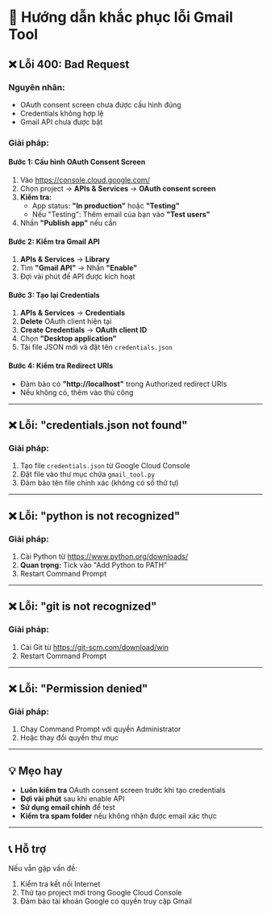 # 🔧 Hướng dẫn khắc phục lỗi Gmail Tool

## ❌ Lỗi 400: Bad Request

### **Nguyên nhân:**
- OAuth consent screen chưa được cấu hình đúng
- Credentials không hợp lệ
- Gmail API chưa được bật

### **Giải pháp:**

#### **Bước 1: Cấu hình OAuth Consent Screen**
1. Vào https://console.cloud.google.com/
2. Chọn project → **APIs & Services** → **OAuth consent screen**
3. **Kiểm tra:**
   - App status: **"In production"** hoặc **"Testing"**
   - Nếu "Testing": Thêm email của bạn vào **"Test users"**
4. Nhấn **"Publish app"** nếu cần

#### **Bước 2: Kiểm tra Gmail API**
1. **APIs & Services** → **Library**
2. Tìm **"Gmail API"** → Nhấn **"Enable"**
3. Đợi vài phút để API được kích hoạt

#### **Bước 3: Tạo lại Credentials**
1. **APIs & Services** → **Credentials**
2. **Delete** OAuth client hiện tại
3. **Create Credentials** → **OAuth client ID**
4. Chọn **"Desktop application"**
5. Tải file JSON mới và đặt tên `credentials.json`

#### **Bước 4: Kiểm tra Redirect URIs**
- Đảm bảo có **"http://localhost"** trong Authorized redirect URIs
- Nếu không có, thêm vào thủ công

---

## ❌ Lỗi: "credentials.json not found"

### **Giải pháp:**
1. Tạo file `credentials.json` từ Google Cloud Console
2. Đặt file vào thư mục chứa `gmail_tool.py`
3. Đảm bảo tên file chính xác (không có số thứ tự)

---

## ❌ Lỗi: "python is not recognized"

### **Giải pháp:**
1. Cài Python từ https://www.python.org/downloads/
2. **Quan trọng:** Tick vào "Add Python to PATH"
3. Restart Command Prompt

---

## ❌ Lỗi: "git is not recognized"

### **Giải pháp:**
1. Cài Git từ https://git-scm.com/download/win
2. Restart Command Prompt

---

## ❌ Lỗi: "Permission denied"

### **Giải pháp:**
1. Chạy Command Prompt với quyền Administrator
2. Hoặc thay đổi quyền thư mục

---

## 💡 Mẹo hay

- **Luôn kiểm tra** OAuth consent screen trước khi tạo credentials
- **Đợi vài phút** sau khi enable API
- **Sử dụng email chính** để test
- **Kiểm tra spam folder** nếu không nhận được email xác thực

---

## 📞 Hỗ trợ

Nếu vẫn gặp vấn đề:
1. Kiểm tra kết nối Internet
2. Thử tạo project mới trong Google Cloud Console
3. Đảm bảo tài khoản Google có quyền truy cập Gmail
